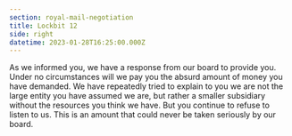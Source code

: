 ```yaml
---
section: royal-mail-negotiation
title: Lockbit 12
side: right
datetime: 2023-01-28T16:25:00.000Z
---
```

As we informed you, we have a response from our board to provide you. Under no circumstances will we pay you the absurd amount of money you have demanded. We have repeatedly tried to explain to you we are not the large entity you have assumed we are, but rather a smaller subsidiary without the resources you think we have. But you continue to refuse to listen to us. This is an amount that could never be taken seriously by our board.
